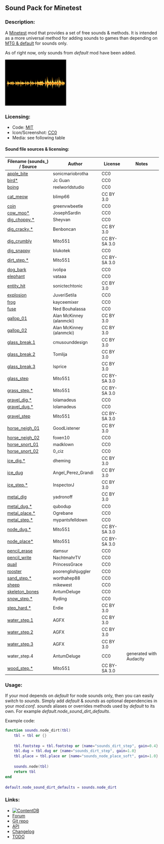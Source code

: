 ## Sound Pack for Minetest

### Description:

A [Minetest][] mod that provides a set of free sounds & methods. It is intended as a more universal method for adding sounds to games than depending on [MTG & default][default] for sounds only.

As of right now, only sounds from *default* mod have been added.

<img src="screenshot.png" alt="icon" width="200" />

### Licensing:

- Code: [MIT](LICENSE.txt)
- Icon/Screenshot: [CC0](https://openclipart.org/detail/260975)
- Media: see following table

#### Sound file sources & licensing:

| Filename (sounds_) / Source  | Author                   | License      | Notes                   |
| ---------------------------- | ------------------------ | ------------ | ----------------------- |
| [apple_bite][]               | sonicmariobrotha         | CC0          |                         |
| [bird*][bird]                | Jc Guan                  | CC0          |                         |
| [boing][]                    | reelworldstudio          | CC0          |                         |
| [cat_meow][]                 | blimp66                  | CC BY 3.0    |                         |
| [coin][]                     | greenvwbeetle            | CC0          |                         |
| [cow_moo*][cow_moo]          | JosephSardin             | CC0          |                         |
| [dig_choppy.*][dig_choppy]   | Sheyvan                  | CC0          |                         |
| [dig_cracky.*][dig_cracky]   | Benboncan                | CC BY 3.0    |                         |
| [dig_crumbly][default]       | Mito551                  | CC BY-SA 3.0 |                         |
| [dig_snappy][]               | blukotek                 | CC0          |                         |
| [dirt_step.*][default]       | Mito551                  | CC BY-SA 3.0 |                         |
| [dog_bark][]                 | ivolipa                  | CC0          |                         |
| [elephant][]                 | vataaa                   | CC0          |                         |
| [entity_hit][]               | sonictechtonic           | CC BY 3.0    |                         |
| [explosion][]                | JuveriSetila             | CC0          |                         |
| [frog][]                     | kayceemixer              | CC0          |                         |
| [fuse][]                     | Ned Bouhalassa           | CC0          |                         |
| [gallop_01][]                | Alan McKinney (alanmcki) | CC BY 3.0    |                         |
| [gallop_02][]                | Alan McKinney (alanmcki) | CC BY 3.0    |                         |
| [glass_break.1][]            | cmusounddesign           | CC BY 3.0    |                         |
| [glass_break.2][]            | Tomlija                  | CC BY 3.0    |                         |
| [glass_break.3][]            | lsprice                  | CC BY 3.0    |                         |
| [glass_step][default]        | Mito551                  | CC BY-SA 3.0 |                         |
| [grass_step.*][default]      | Mito551                  | CC BY-SA 3.0 |                         |
| [gravel_dig.*][gravel_dig]   | lolamadeus               | CC0          |                         |
| [gravel_dug.*][gravel_dig]   | lolamadeus               | CC0          |                         |
| [gravel_step][default]       | Mito551                  | CC BY-SA 3.0 |                         |
| [horse_neigh_01][]           | GoodListener             | CC BY 3.0    |                         |
| [horse_neigh_02][]           | foxen10                  | CC0          |                         |
| [horse_snort_01][]           | madklown                 | CC0          |                         |
| [horse_snort_02][]           | 0_ciz                    | CC0          |                         |
| [ice_dig.*][ice_dig]         | dheming                  | CC BY 3.0    |                         |
| [ice_dug][]                  | Angel_Perez_Grandi       | CC BY 3.0    |                         |
| [ice_step.*][ice_step]       | InspectorJ               | CC BY 3.0    |                         |
| [metal_dig][]                | yadronoff                | CC BY 3.0    |                         |
| [metal_dug.*][metal_dug]     | qubodup                  | CC0          |                         |
| [metal_place.*][metal_place] | Ogrebane                 | CC0          |                         |
| [metal_step.*][metal_step]   | mypantsfelldown          | CC0          |                         |
| [node_dug.*][default]        | Mito551                  | CC BY-SA 3.0 |                         |
| [node_place*][default]       | Mito551                  | CC BY-SA 3.0 |                         |
| [pencil_erase][]             | damsur                   | CC0          |                         |
| [pencil_write][]             | NachtmahrTV              | CC0          |                         |
| [quail][]                    | PrincessGrace            | CC0          |                         |
| [rooster][]                  | poorenglishjuggler       | CC0          |                         |
| [sand_step.*][sand_step]     | worthahep88              | CC0          |                         |
| [sheep][]                    | mikewest                 | CC0          |                         |
| [skeleton_bones][]           | AntumDeluge              | CC0          |                         |
| [snow_step.*][snow_step]     | Ryding                   | CC0          |                         |
| [step_hard.*][step_hard]     | Erdie                    | CC BY 3.0    |                         |
| [water_step.1][]             | AGFX                     | CC BY 3.0    |                         |
| [water_step.2][]             | AGFX                     | CC BY 3.0    |                         |
| [water_step.3][]             | AGFX                     | CC BY 3.0    |                         |
| water_step.4                 | AntumDeluge              | CC0          | generated with Audacity |
| [wood_step.*][default]       | Mito551                  | CC BY-SA 3.0 |                         |

### Usage:

If your mod depends on *default* for node sounds only, then you can easily switch to *sounds*. Simply add *default* & *sounds* as optional dependencies in your *mod.conf*. *sounds* aliases or overrides methods used by *default* to its own. For example *default.node_sound_dirt_defaults*.

Example code:
```lua
function sounds.node_dirt(tbl)
	tbl = tbl or {}

	tbl.footstep = tbl.footstep or {name="sounds_dirt_step", gain=0.4}
	tbl.dug = tbl.dug or {name="sounds_dirt_step", gain=1.0}
	tbl.place = tbl.place or {name="sounds_node_place_soft", gain=1.0}

	sounds.node(tbl)
	return tbl
end

default.node_sound_dirt_defaults = sounds.node_dirt
```

### Links:

- [![ContentDB](https://content.minetest.net/packages/AntumDeluge/sounds/shields/title/)](https://content.minetest.net/packages/AntumDeluge/sounds/)
- [Forum](https://forum.minetest.net/viewtopic.php?t=26868)
- [Git repo](https://github.com/AntumMT/mod-sounds)
- [API](https://antummt.github.io/mod-sounds/reference/)
- [Changelog](changelog.txt)
- [TODO](TODO.txt)


[Minetest]: http://minetest.net/
[default]: https://github.com/minetest/minetest_game/tree/master/mods/default

[apple_bite]: https://freesound.org/s/333825/
[bird]: https://soundbible.com/340-Bird-Song.html
[boing]: https://freesound.org/s/161122/
[cat_meow]: https://freesound.org/s/397661/
[coin]: https://freesound.org/s/423332/
[cow_moo]: https://freesound.org/s/177253/
[dog_bark]: https://freesound.org/s/328730/
[glass_break.1]: https://freesound.org/s/71947/
[glass_break.2]: https://freesound.org/s/97669/
[glass_break.3]: https://freesound.org/s/88808/
[dig_choppy]: https://freesound.org/s/476113/
[dig_cracky]: https://freesound.org/s/71823/
[dig_snappy]: https://freesound.org/s/251660/
[elephant]: https://freesound.org/s/148873/
[entity_hit]: https://freesound.org/s/241872/
[explosion]: https://freesound.org/s/514133/
[frog]: https://freesound.org/s/251495/
[fuse]: https://freesound.org/s/8320/
[gallop_01]: https://freesound.org/s/403026/
[gallop_02]: https://freesound.org/s/403025/
[gravel_dig]: https://freesound.org/s/179341/
[horse_neigh_01]: https://freesound.org/s/322443/
[horse_neigh_02]: https://freesound.org/s/149024/
[horse_snort_01]: https://freesound.org/s/184503/
[horse_snort_02]: https://freesound.org/s/475480/
[ice_dig]: https://freesound.org/s/268023/
[ice_dug]: https://freesound.org/s/49190/
[ice_step]: https://freesound.org/s/416967/
[metal_dig]: https://freesound.org/s/320397/
[metal_dug]: https://opengameart.org/node/18150
[metal_place]: https://opengameart.org/node/3511
[metal_step]: https://freesound.org/s/398937/
[pencil_erase]: https://freesound.org/s/443241/
[pencil_write]: https://freesound.org/s/571800/
[quail]: https://freesound.org/s/329371/
[rooster]: https://freesound.org/s/269496/
[sand_step]: https://freesound.org/s/319224/
[sheep]: https://freesound.org/s/414342/
[skeleton_bones]: https://opengameart.org/node/16324
[snow_step]: https://freesound.org/s/94337/
[step_hard]: https://freesound.org/s/41579/
[water_step.1]: https://freesound.org/s/20432/
[water_step.2]: https://freesound.org/s/20434/
[water_step.3]: https://freesound.org/s/20437/
